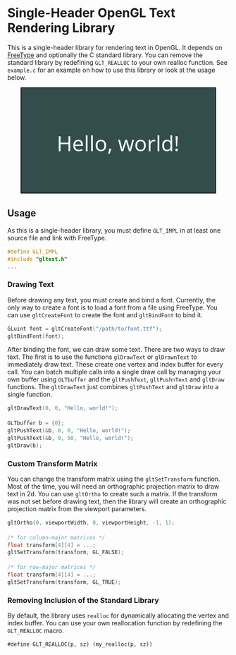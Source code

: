 # Single-Header OpenGL Text Rendering Library

This is a single-header library for rendering text in OpenGL. It depends on
[FreeType](https://freetype.org/) and optionally the C standard library. You can
remove the standard library by redefining `GLT_REALLOC` to your own realloc
function. See `example.c` for an example on how to use this library or look at
the usage below.

<p align="center">
  <img src="screenshot.png" alt="Example Screenshot">
</p>

## Usage

As this is a single-header library, you must define `GLT_IMPL` in at least one
source file and link with FreeType.

```c
#define GLT_IMPL
#include "gltext.h"
...
```

### Drawing Text

Before drawing any text, you must create and bind a font.
Currently, the only way to create a font is to load a font from a file using
FreeType.
You can use `gltCreateFont` to create the font and `gltBindFont` to bind it.

```c
GLuint font = gltCreateFont("/path/to/font.ttf");
gltBindFont(font);
```

After binding the font, we can draw some text. There are two ways to draw text.
The first is to use the functions `glDrawText` or `glDrawnText` to immediately
draw text. These create one vertex and index buffer for every call. You can
batch multiple calls into a single draw call by managing your own buffer using
`GLTbuffer` and the `gltPushText`, `gltPushnText` and `gltDraw` functions.
The `gltDrawText` just combines `gltPushText` and `gltDraw` into a single
function.

```c
gltDrawText(0, 0, "Hello, world!");

GLTbuffer b = {0};
gltPushText(&b, 0, 0, "Hello, world!");
gltPushText(&b, 0, 50, "Hello, world!");
gltDraw(b);
```

### Custom Transform Matrix

You can change the transform matrix using the `gltSetTransform` function.
Most of the time, you will need an orthographic projection matrix to draw text
in 2d. You can use `gltOrtho` to create such a matrix. If the transform was not
set before drawing text, then the library will create an orthographic projection
matrix from the viewport parameters.

```c
gltOrtho(0, viewportWidth, 0, viewportHeight, -1, 1);

/* for column-major matrices */
float transform[4][4] = ...;
gltSetTransform(transform, GL_FALSE);

/* for row-major matrices */
float transform[4][4] = ...;
gltSetTransform(transform, GL_TRUE);
```

### Removing Inclusion of the Standard Library

By default, the library uses `realloc` for dynamically allocating the vertex and
index buffer. You can use your own reallocation function by redefining the
`GLT_REALLOC` macro.

```
#define GLT_REALLOC(p, sz) (my_realloc(p, sz))
```
